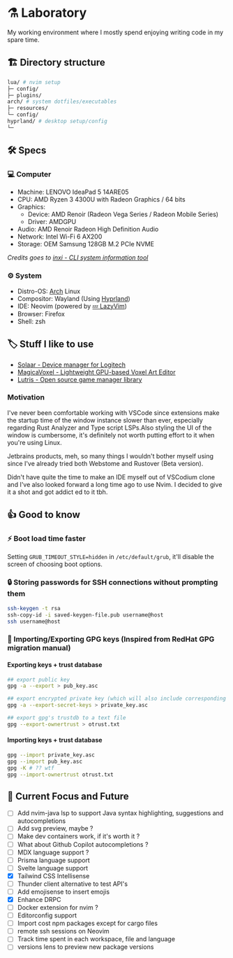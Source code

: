 # ⚗️ Laboratory

My working environment where I mostly spend enjoying writing code in my spare time.

## 🏗️ Directory structure

```bash
lua/ # nvim setup
├─ config/
├─ plugins/
arch/ # system dotfiles/executables
├─ resources/
└─ config/
hyprland/ # desktop setup/config
└─
```

## 🛠️ Specs

### 💻 Computer

- Machine: LENOVO IdeaPad 5 14ARE05
- CPU: AMD Ryzen 3 4300U with Radeon Graphics / 64 bits
- Graphics:
  - Device: AMD Renoir (Radeon Vega Series / Radeon Mobile Series)
  - Driver: AMDGPU
- Audio: AMD Renoir Radeon High Definition Audio
- Network: Intel Wi-Fi 6 AX200
- Storage: OEM Samsung 128GB M.2 PCIe NVME

_Credits goes to [inxi - CLI system information tool](https://github.com/smxi/inxi)_

### ⚙️ System

- Distro-OS: [Arch](https://archlinux.org/) Linux
- Compositor: Wayland (Using [Hyprland](https://hyprland.org/))
- IDE: Neovim (powered by [💤 LazyVim](https://github.com/LazyVim/LazyVim))
- Browser: Firefox
- Shell: zsh

## 🏷️ Stuff I like to use

- [Solaar - Device manager for Logitech](https://github.com/pwr-Solaar/Solaar)
- [MagicaVoxel - Lightweight GPU-based Voxel Art Editor](https://ephtracy.github.io/)
- [Lutris - Open source game manager library](https://lutris.net/)

### Motivation

I've never been comfortable working with VSCode since extensions make the startup time of the window instance slower than ever, especially regarding Rust Analyzer and Type
script LSPs.Also styling the UI of the window is cumbersome, it's definitely not worth putting effort to it when you're using Linux.

Jetbrains products, meh, so many things I wouldn't bother myself using since I've already tried both Webstome and Rustover (Beta version).

Didn't have quite the time to make an IDE myself out of VSCodium clone and I've also looked forward a long time ago to use Nvim. I decided to give it a shot and got addict
ed to it tbh.

## 👍 Good to know

### ⚡ Boot load time faster

Setting `GRUB_TIMEOUT_STYLE=hidden` in `/etc/default/grub`, it'll disable the screen of choosing boot options.

### 🔒 Storing passwords for SSH connections without prompting them

```sh
ssh-keygen -t rsa
ssh-copy-id -i saved-keygen-file.pub username@host
ssh username@host
```

### 🔑 Importing/Exporting GPG keys (Inspired from RedHat GPG migration manual)

#### Exporting keys + trust database

```bash
## export public key
gpg -a --export > pub_key.asc

## export encrypted private key (which will also include corresponding public keys)
gpg -a --export-secret-keys > private_key.asc

## export gpg's trustdb to a text file
gpg --export-ownertrust > otrust.txt
```

#### Importing keys + trust database

```sh
gpg --import private_key.asc
gpg --import pub_key.asc
gpg -K # ?? wtf
gpg --import-ownertrust otrust.txt
```

## 🎯 Current Focus and Future

- [ ] Add nvim-java lsp to support Java syntax highlighting, suggestions and autocompletions
- [ ] Add svg preview, maybe ?
- [ ] Make dev containers work, if it's worth it ?
- [ ] What about Github Copilot autocompletions ?
- [ ] MDX language support ?
- [ ] Prisma language support
- [ ] Svelte language support
- [x] Tailwind CSS Intellisense
- [ ] Thunder client alternative to test API's
- [ ] Add emojisense to insert emojis
- [x] Enhance DRPC
- [ ] Docker extension for nvim ?
- [ ] Editorconfig support
- [ ] Import cost npm packages except for cargo files
- [ ] remote ssh sessions on Neovim
- [ ] Track time spent in each workspace, file and language
- [ ] versions lens to preview new package versions

